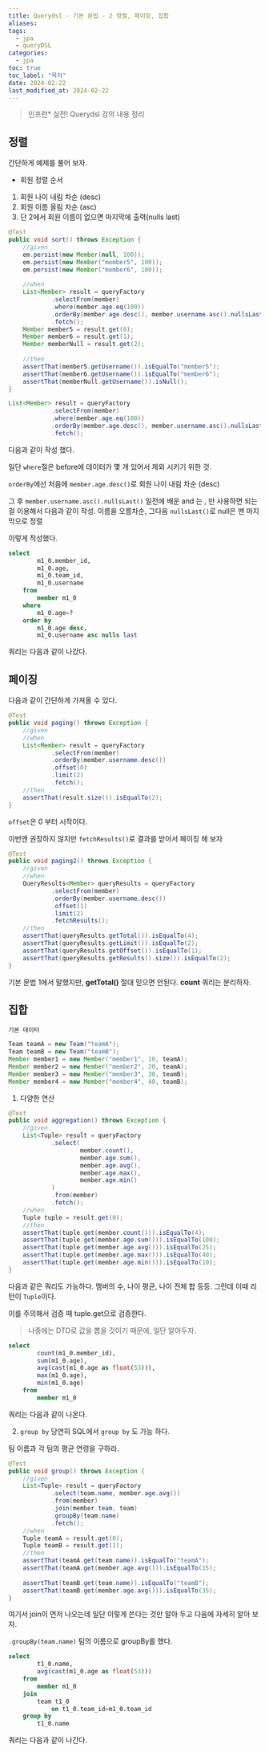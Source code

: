 ```yaml
---
title: Querydsl - 기본 문법 - 2 정렬, 페이징, 집합
aliases: 
tags:
  - jpa
  - queryDSL
categories:
  - jpa
toc: true
toc_label: "목차" 
date: 2024-02-22
last_modified_at: 2024-02-22
---
```

> 인프런* 실전! Querydsl 강의 내용 정리

## 정렬

간단하게 예제를 풀어 보자.

 
 - 회원 정렬 순서  
  1. 회원 나이 내림 차순 (desc)  
  2. 회원 이름 올림 차순 (asc)  
  3. 단 2에서 회원 이름이 없으면 마지막에 출력(nulls last)  

```java
@Test  
public void sort() throws Exception {  
    //given  
    em.persist(new Member(null, 100));  
    em.persist(new Member("member5", 100));  
    em.persist(new Member("member6", 100));  
  
    //when  
    List<Member> result = queryFactory  
            .selectFrom(member)  
            .where(member.age.eq(100))  
            .orderBy(member.age.desc(), member.username.asc().nullsLast())  
            .fetch();  
    Member member5 = result.get(0);  
    Member member6 = result.get(1);  
    Member memberNull = result.get(2);  
  
    //then  
    assertThat(member5.getUsername()).isEqualTo("member5");  
    assertThat(member6.getUsername()).isEqualTo("member6");  
    assertThat(memberNull.getUsername()).isNull();  
}
```

```java
List<Member> result = queryFactory  
            .selectFrom(member)  
            .where(member.age.eq(100))  
            .orderBy(member.age.desc(), member.username.asc().nullsLast())  
            .fetch();  
```
다음과 같이 작성 했다. 

일단 `where`절은 before에 데이터가 몇 개 있어서 제외 시키기 위한 것.

`orderBy`에선 처음에 `member.age.desc()`로 회원 나이 내림 차순 (desc)  

그 후 
`member.username.asc().nullsLast()` 일전에 배운 and 는 , 만 사용하면 되는 걸 이용해서
다음과 같이 작성. 이름을 오름차순, 그다음 `nullsLast()`로 null은 맨 마지막으로 정렬

이렇게 작성했다.

```sql
select
        m1_0.member_id,
        m1_0.age,
        m1_0.team_id,
        m1_0.username 
    from
        member m1_0 
    where
        m1_0.age=? 
    order by
        m1_0.age desc,
        m1_0.username asc nulls last
```

쿼리는 다음과 같이 나갔다.

## 페이징 

다음과 같이 간단하게 가져올 수 있다.

```java
@Test  
public void paging() throws Exception {  
    //given  
    //when    
    List<Member> result = queryFactory  
            .selectFrom(member)  
            .orderBy(member.username.desc())  
            .offset(0)  
            .limit(2)  
            .fetch();  
    //then  
    assertThat(result.size()).isEqualTo(2);  
}
```
`offset`은 0 부터 시작이다. 

이번엔 권장하지 않지만 `fetchResults()`로 결과를 받아서 페이징 해 보자

```java
@Test  
public void paging2() throws Exception {  
    //given  
    //when    
    QueryResults<Member> queryResults = queryFactory  
            .selectFrom(member)  
            .orderBy(member.username.desc())  
            .offset(1)  
            .limit(2)  
            .fetchResults();  
    //then  
    assertThat(queryResults.getTotal()).isEqualTo(4);  
    assertThat(queryResults.getLimit()).isEqualTo(2);  
    assertThat(queryResults.getOffset()).isEqualTo(1);  
    assertThat(queryResults.getResults().size()).isEqualTo(2);  
}
```

기본 문법 1에서 말했지만, **getTotal()** 절대 믿으면 안된다. **count** 쿼리는 분리하자.


## 집합

`기본 데이터`
```java
Team teamA = new Team("teamA");  
Team teamB = new Team("teamB");  
Member member1 = new Member("member1", 10, teamA);  
Member member2 = new Member("member2", 20, teamA);  
Member member3 = new Member("member3", 30, teamB);  
Member member4 = new Member("member4", 40, teamB);
```

1. 다양한 연산
```java
@Test  
public void aggregation() throws Exception {  
    //given  
    List<Tuple> result = queryFactory  
            .select(  
                    member.count(),  
                    member.age.sum(),  
                    member.age.avg(),  
                    member.age.max(),  
                    member.age.min()  
            )  
            .from(member)  
            .fetch();  
    //when  
    Tuple tuple = result.get(0);  
    //then  
    assertThat(tuple.get(member.count())).isEqualTo(4);  
    assertThat(tuple.get(member.age.sum())).isEqualTo(100);  
    assertThat(tuple.get(member.age.avg())).isEqualTo(25);  
    assertThat(tuple.get(member.age.max())).isEqualTo(40);  
    assertThat(tuple.get(member.age.min())).isEqualTo(10);  
}
```
다음과 같은 쿼리도 가능하다.
멤버의 수, 나이 평균, 나이 전체 합 등등. 그런데 이때 리턴이 `Tuple`이다. 

이를 주의해서 검증 때 tuple.get으로 검증한다. 

> 나중에는 DTO로 값을 뽑을 것이기 때문에, 일단 알아두자.

```sql
select
        count(m1_0.member_id),
        sum(m1_0.age),
        avg(cast(m1_0.age as float(53))),
        max(m1_0.age),
        min(m1_0.age) 
    from
        member m1_0
```
쿼리는 다음과 같이 나온다.



2. `group by`
당연히 SQL에서 `group by` 도 가능 하다.

팀 이름과 각 팀의 평균 연령을 구하라.
```java
@Test  
public void group() throws Exception {  
    //given  
    List<Tuple> result = queryFactory  
            .select(team.name, member.age.avg())  
            .from(member)  
            .join(member.team, team)  
            .groupBy(team.name)  
            .fetch();  
    //when  
    Tuple teamA = result.get(0);  
    Tuple teamB = result.get(1);  
    //then  
    assertThat(teamA.get(team.name)).isEqualTo("teamA");  
    assertThat(teamA.get(member.age.avg())).isEqualTo(15);  
  
    assertThat(teamB.get(team.name)).isEqualTo("teamB");  
    assertThat(teamB.get(member.age.avg())).isEqualTo(35);  
}
```

여기서 join이 먼저 나오는데 일단 이렇게 쓴다는 것만 알아 두고 다음에 자세히 알아 보자.

`.groupBy(team.name)` 팀의 이름으로 groupBy를 했다. 

```sql
select
        t1_0.name,
        avg(cast(m1_0.age as float(53))) 
    from
        member m1_0 
    join
        team t1_0 
            on t1_0.team_id=m1_0.team_id 
    group by
        t1_0.name
```
쿼리는 다음과 같이 나간다.

